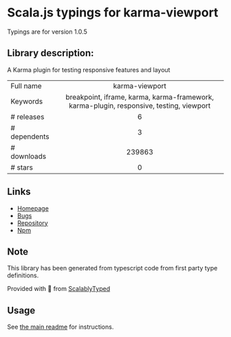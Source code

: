 
# Scala.js typings for karma-viewport

Typings are for version 1.0.5

## Library description:
A Karma plugin for testing responsive features and layout

|                    |                 |
| ------------------ | :-------------: |
| Full name          | karma-viewport |
| Keywords           | breakpoint, iframe, karma, karma-framework, karma-plugin, responsive, testing, viewport |
| # releases         | 6 |
| # dependents       | 3 |
| # downloads        | 239863 |
| # stars            | 0 |

## Links
- [Homepage](https://github.com/squidfunk/karma-viewport)
- [Bugs](https://github.com/squidfunk/karma-viewport/issues)
- [Repository](https://github.com/squidfunk/karma-viewport)
- [Npm](https://www.npmjs.com/package/karma-viewport)
    


## Note
This library has been generated from typescript code from first party type definitions.

Provided with :purple_heart: from [ScalablyTyped](https://github.com/oyvindberg/ScalablyTyped)

## Usage
See [the main readme](../../readme.md) for instructions.


